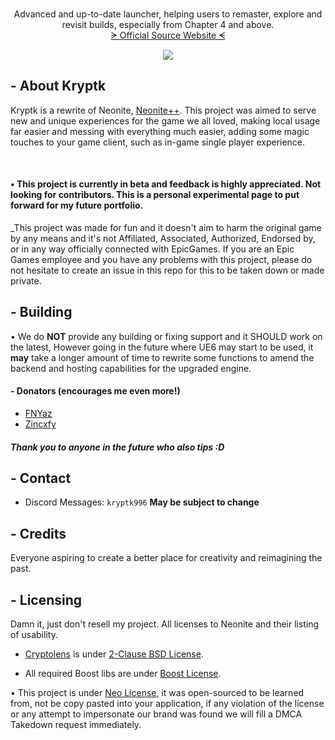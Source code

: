<!-- PROJECT LOGO -->
<br />
<p align="center">
  <a href="https://github.com/NeoniteDev/NeonitePP">
  </a>

  <p align="center">
    Advanced and up-to-date launcher, helping users to remaster, explore and revisit builds, especially from Chapter 4 and above.
	<br />
	<a href="https://www.neonite.net/">ᗒ Official Source Website ᗕ</a>
  </p>

  <p align="center">
  <img src="https://i.postimg.cc/wBKFzkjB/Kryptk-Loader.png"></img>
  </p>
</p>

<!-- ABOUT Krpytk -->
## - About Kryptk

Kryptk is a rewrite of Neonite, [Neonite++](https://github.com/NeoniteDev/NeonitePP). This project was aimed to serve new and unique experiences for the game we all loved, making local usage far easier and messing with everything much easier, adding some magic touches to your game client, such as in-game single player experience.

<br>

#### • This project is currently in beta and feedback is highly appreciated. Not looking for contributors. This is a personal experimental page to put forward for my future portfolio.

_This project was made for fun and it doesn't aim to harm the original game by any means and it's not Affiliated, Associated, Authorized, Endorsed by, or in any way officially connected with EpicGames. If you are an Epic Games employee and you have any problems with this project, please do not hesitate to create an issue in this repo for this to be taken down or made private.

<!-- BUILDING -->
## - Building
• We do **NOT** provide any building or fixing support and it SHOULD work on the latest, However going in the future where UE6 may start to be used, it **may** take a longer amount of time to rewrite some functions to amend the backend and hosting capabilities for the upgraded engine.

#### - Donators (encourages me even more!)

- [FNYaz](https://www.youtube.com/@FNyaz)
- [Zincxfy](https://www.youtube.com/@SNZincxfy)

##### Thank you to anyone in the future who also tips :D

<!-- CONTACT -->
##  - Contact

- Discord Messages: `kryptk996` **May be subject to change**


<!-- CREDITS -->
## - Credits

Everyone aspiring to create a better place for creativity and reimagining the past.


<!-- Licensing -->
## - Licensing

Damn it, just don't resell my project. All licenses to Neonite and their listing of usability.
- [Cryptolens](https://github.com/Cryptolens/cryptolens-cpp) is under [2-Clause BSD License](https://opensource.org/licenses/BSD-2-Clause).

- All required Boost libs are under [Boost License](https://www.boost.org/users/license.html).

• This project is under [Neo License](https://github.com/NeoniteDev/NeoniteV2/blob/main/LICENSE), it was open-sourced to be learned from, not be copy pasted into your application, if any violation of the license or any attempt to impersonate our brand was found we will fill a DMCA Takedown request immediately.
